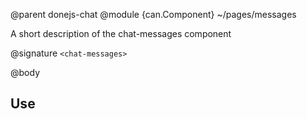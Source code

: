 @parent donejs-chat
@module {can.Component} ~/pages/messages <chat-messages>

A short description of the chat-messages component

@signature `<chat-messages>`

@body

## Use

